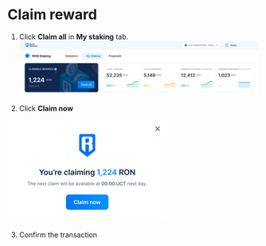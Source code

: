 # Claim reward
1. Click **Claim all** in **My staking** tab.
![Claim](<./claim.png>)

2. Click **Claim now**

![Claim](<./claim2.png>)

3. Confirm the transaction
